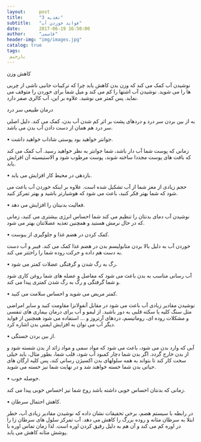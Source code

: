 ```yaml
---
layout:     post
title:      "تغذیه 3"
subtitle:   "فواید خوردن آب"
date:       2017-06-19 16:50:00
author:     "قاسمی"
header-img: "img/images.jpg"
catalog: true
tags:
 یارحیم
---
```


کاهش وزن

نوشیدن آب کمک می کند که وزن بدن کاهش یابد چرا که ترکیبات جانبی ناشی از چربی ها را می شوید. نوشیدن آب اشتها را کم می کند و میل شما برای خوردن را متوقف می نماید. پس کمتر می نوشید. علاوه بر این، آب کالری صفر دارد.
 
 
درمان طبیعی سر درد

به از بین بردن سر درد و دردهای پشت بر اثر کم شدن آب بدن، کمک می کند. دلیل اصلی سر درد هم همان از دست دادن آب بدن می باشد.
 

• جوانتر خواهید بود پوستی شاداب خواهید داشت.

زمانی که پوست شما آب دار باشد، شما جوانتر به نظر خواهید رسید. آب کمک می کند که بافت های پوست مجددا ساخته شوند، پوست مرطوب شود و
الاستیسیته آن افزایش یابد.
 


• بازدهی در محیط کار افزایش می یابد.

حجم زیادی از مغز شما از آب تشکیل شده است. علاوه بر اینکه خوردن آب باعث می شود که شما بهتر فکر کنید، باعث می شود که هوشیارتر باشید و بهتر تمرکز کنید.
 


• فعالیت بدنیتان را افزایش می دهد.

نوشیدن آب دمای بدنتان را تنظیم می کند شما احساس انرژی بیشتری می کنید، زمانی که در حال نرمش هستید و همچنین تغذیه عضلاتتان بهتر می شود.
 


• کمک کردن در هضم غذا و جلوگیری از یبوست.

خوردن آب به دلیل بالا بردن متابولیسم بدن در هضم غذا کمک می کند. فیبر و آب دست به دست هم داده و حرکت روده شما را راحتتر می کند.
 


• رگ به رگ شدن و گرفتگی عضلات کمتر می شود.

آب رسانی مناسب به بدن باعث می شود که مفاصل و عضله های شما روغن کاری شود و شما گرفتگی و رگ به رگ شدن کمتری پیدا می کند.
 


• کمتر مریض می شوید و احساس سلامت می کنید.

نوشیدن مقادیر زیادی آب باعث می شود در مقابل آنفولانزا مقاومت کنید و سایر امراضی مثل سنگ کلیه یا سکته قلبی به دور باشید. از لیمو و آب برای درمان بیماری های تنفسی و مشکلات روده ای، روماتیسم، دردهای آرتروز و ... استفاده می شود همچنین از فواید دیگر آب می توان به افزایش ایمنی بدن اشاره کرد.
 


• از بین بردن خستگی.

آبی که وارد بدن می شود، باعث می شود که مواد سمی و مواد زائد از بدن شسته شود و از بدن خارج گردد. اگر بدن شما دچار کمبود آب شود، قلب شما، بطور مثال، باید خیلی سخت کار کند تا بتواند به همه سلولهای بدن اکسیژن رسانی کند، پس کلیه ارگان های حیاتی بدن شما خسته خواهند شد و در نهایت شما نیز خسته می شوید.
 


• حوصله خوب.

زمانی که بدنتان احساس خوبی داشته باشد روح شما نیز احساس خوبی پیدا می کند.
 


• کاهش احتمال سرطان.

در رابطه با سیستم هضم، برخی تحقیقات نشان داده که نوشیدن مقادیر زیادی آب، خطر ابتلا به سرطان مثانه و روده بزرگ را کاهش می دهد. آب تمرکز سلول های سرطان زا را در اوره کم می کند و آن هم به دلیل رقیق کردن اوره است. لذا زمان تماس اوره با پوشش مثانه کاهش می یابد.
